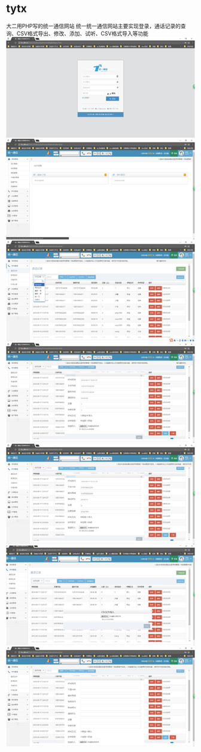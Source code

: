 # tytx
大二用PHP写的统一通信网站
统一统一通信网站主要实现登录，通话记录的查询、CSV格式导出、修改、添加、试听、CSV格式导入等功能
![](https://github.com/wanganyu1996/tytx/blob/master/docs/1.jpg)
![](https://github.com/wanganyu1996/tytx/blob/master/docs/2.jpg)
![](https://github.com/wanganyu1996/tytx/blob/master/docs/3.jpg)
![](https://github.com/wanganyu1996/tytx/blob/master/docs/4.jpg)
![](https://github.com/wanganyu1996/tytx/blob/master/docs/5.jpg)
![](https://github.com/wanganyu1996/tytx/blob/master/docs/6.jpg)
![](https://github.com/wanganyu1996/tytx/blob/master/docs/7.jpg)

